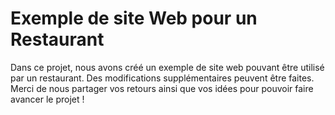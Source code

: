# Exemple de site Web pour un Restaurant
Dans ce projet, nous avons créé un exemple de site web pouvant être utilisé par un restaurant.
Des modifications supplémentaires peuvent être faites. Merci de nous partager vos retours ainsi que vos idées
pour pouvoir faire avancer le projet ! 